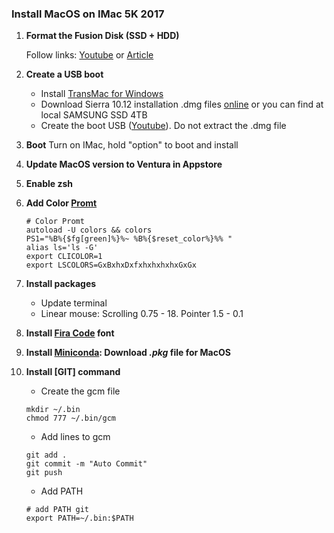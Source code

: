 ### Install MacOS on IMac 5K 2017

1. **Format the Fusion Disk (SSD + HDD)**

   Follow links: [Youtube](https://www.youtube.com/watch?v=kHDiYDO6v2w&ab_channel=N%C4%81gaYanamandala) or [Article](https://www.tech-otaku.com/mac/secure-erasing-mac-fusion-drive/)

2. **Create a USB boot**
   
   - Install [TransMac for Windows](https://www.acutesystems.com/scrtm.htm)
   - Download Sierra 10.12 installation .dmg files [online](https://archive.org/details/macOS-X-images) or you can find at local SAMSUNG SSD 4TB
   - Create the boot USB ([Youtube](https://www.youtube.com/watch?v=TRPF_FZNwko&ab_channel=TechyDruid)). Do not extract the .dmg file

3. **Boot**
   Turn on IMac, hold "option" to boot and install
4. **Update MacOS version to Ventura in Appstore**
5. **Enable zsh**
6. **Add Color [Promt](https://stackoverflow.com/questions/689765/how-can-i-change-the-color-of-my-prompt-in-zsh-different-from-normal-text)**
   ```
   # Color Promt
   autoload -U colors && colors
   PS1="%B%{$fg[green]%}%~ %B%{$reset_color%}%% "
   alias ls='ls -G'
   export CLICOLOR=1 
   export LSCOLORS=GxBxhxDxfxhxhxhxhxGxGx
   ```
7. **Install packages**
   - Update terminal
   - Linear mouse: Scrolling 0.75 - 18. Pointer 1.5 - 0.1
8. **Install [Fira Code](https://github.com/tonsky/FiraCode?tab=readme-ov-file) font**
9. **Install [Miniconda](https://docs.anaconda.com/miniconda/#quick-command-line-install): Download *.pkg* file for MacOS**
10. **Install [GIT] command**
    - Create the gcm file
    ```
    mkdir ~/.bin
    chmod 777 ~/.bin/gcm
    ```
    - Add lines to gcm
    ```
    git add .
    git commit -m "Auto Commit"
    git push
    ```
    - Add PATH
    ```
    # add PATH git
    export PATH=~/.bin:$PATH
    ```
